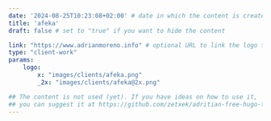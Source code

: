 ```yaml
---
date: '2024-08-25T10:23:08+02:00' # date in which the content is created - defaults to "today"
title: 'afeka'
draft: false # set to "true" if you want to hide the content 

link: "https://www.adrianmoreno.info" # optional URL to link the logo to
type: "client-work"
params:
    logo:
        x: "images/clients/afeka.png"
        _2x: "images/clients/afeka@2x.png"

## The content is not used (yet). If you have ideas on how to use it, 
## you can suggest it at https://github.com/zetxek/adritian-free-hugo-theme/discussions 
---
```

